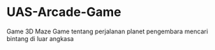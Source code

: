 # UAS-Arcade-Game

Game 3D Maze 
Game tentang perjalanan planet pengembara mencari bintang di luar angkasa
